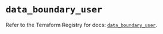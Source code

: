 # `data_boundary_user`

Refer to the Terraform Registry for docs: [`data_boundary_user`](https://registry.terraform.io/providers/hashicorp/boundary/1.1.15/docs/data-sources/user).
